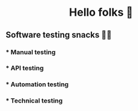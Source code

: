 <h1 align="center">Hello folks 👋</h1>

## Software testing snacks 🍟🍹
<h3 align="left">* Manual testing</h3>
<h3 align="left">* API testing</h3>
<h3 align="left">* Automation testing</h3>
<h3 align="left">* Technical testing</h3>
 



  
<!--
**KhaledAMRS/KhaledAMRS** is a ✨ _special_ ✨ repository because its `README.md` (this file) appears on your GitHub profile.

Here are some ideas to get you started:

- 🔭 I’m currently working on ...
- 🌱 I’m currently learning ...
- 👯 I’m looking to collaborate on ...
- 🤔 I’m looking for help with ...
- 💬 Ask me about ...
- 📫 How to reach me: ...
- 😄 Pronouns: ...
- ⚡ Fun fact: ...
-->
